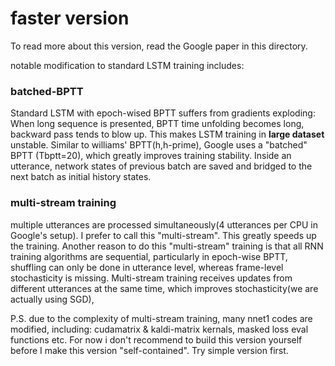 # faster version
To read more about this version, read the Google paper in this directory.

notable modification to standard LSTM training includes:
### batched-BPTT
Standard LSTM with epoch-wised BPTT suffers from gradients exploding:
When long sequence is presented, BPTT time unfolding becomes long, backward pass tends to blow up.
This makes LSTM training in **large dataset** unstable.
Similar to williams' BPTT(h,h-prime), Google uses a "batched" BPTT (Tbptt=20), which greatly improves training stability.
Inside an utterance, network states of previous batch are saved and bridged to the next batch as initial history states.

### multi-stream training
multiple utterances are processed simultaneously(4 utterances per CPU in Google's setup).
I prefer to call this "multi-stream". This greatly speeds up the training.
Another reason to do this "multi-stream" training is that all RNN training algorithms are sequential, 
particularly in epoch-wise BPTT, shuffling can only be done in utterance level, whereas frame-level stochasticity is missing.
Multi-stream training receives updates from different utterances at the same time, which improves stochasticity(we are actually using SGD), 

P.S. due to the complexity of multi-stream training, many nnet1 codes are modified, including: cudamatrix & kaldi-matrix kernals, masked loss eval functions etc.
For now i don't recommend to build this version yourself before I make this version "self-contained".  Try simple version first.
